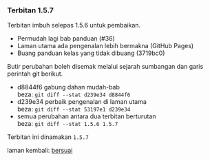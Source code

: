 ---
---

### Terbitan 1.5.7

Terbitan imbuh selepas 1.5.6 untuk pembaikan.

- Permudah lagi bab panduan (#36)
- Laman utama ada pengenalan lebih bermakna (GitHub Pages)
- Buang panduan kelas yang tidak dibuang (3719bc0)

Butir perubahan boleh disemak melalui sejarah sumbangan
dan garis perintah git berikut.

- d8844f6 gabung dahan mudah-bab  
beza: `git diff --stat d239e34 d8844f6`
- d239e34 perbaik pengenalan di laman utama  
beza: `git diff --stat 53197e1 d239e34`
- semua perubahan antara dua terbitan berturutan  
beza: `git diff --stat 1.5.6 1.5.7`

Terbitan ini dinamakan `1.5.7`

laman kembali: [bersuai][0]

  [0]: ../bersuai.md

